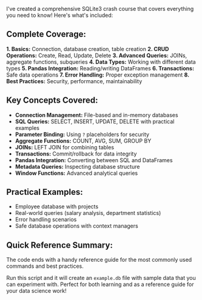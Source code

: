 I've created a comprehensive SQLite3 crash course that covers everything you need to know! Here's what's included:

## **Complete Coverage:**

**1. Basics:** Connection, database creation, table creation
**2. CRUD Operations:** Create, Read, Update, Delete
**3. Advanced Queries:** JOINs, aggregate functions, subqueries
**4. Data Types:** Working with different data types
**5. Pandas Integration:** Reading/writing DataFrames
**6. Transactions:** Safe data operations
**7. Error Handling:** Proper exception management
**8. Best Practices:** Security, performance, maintainability

## **Key Concepts Covered:**

- **Connection Management:** File-based and in-memory databases
- **SQL Queries:** SELECT, INSERT, UPDATE, DELETE with practical examples
- **Parameter Binding:** Using `?` placeholders for security
- **Aggregate Functions:** COUNT, AVG, SUM, GROUP BY
- **JOINs:** LEFT JOIN for combining tables
- **Transactions:** Commit/rollback for data integrity
- **Pandas Integration:** Converting between SQL and DataFrames
- **Metadata Queries:** Inspecting database structure
- **Window Functions:** Advanced analytical queries

## **Practical Examples:**
- Employee database with projects
- Real-world queries (salary analysis, department statistics)
- Error handling scenarios
- Safe database operations with context managers

## **Quick Reference Summary:**
The code ends with a handy reference guide for the most commonly used commands and best practices.

Run this script and it will create an `example.db` file with sample data that you can experiment with. Perfect for both learning and as a reference guide for your data science work!
